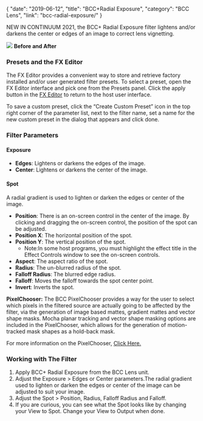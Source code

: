 {
"date": "2019-06-12",
"title": "BCC+Radial Exposure",
"category": "BCC Lens",
"link": "bcc-radial-exposure/"
}

 
NEW IN CONTINUUM 2021, the BCC+ Radial Exposure filter lightens and/or darkens the center or edges of an image to correct lens vignetting. 


![](https://borisfx-com-res.cloudinary.com/image/upload//documentation/continuum/uploads/2020/10/Image_336.png) **Before and After**  

### Presets and the FX Editor


The FX Editor provides a convenient way to store and retrieve factory installed and/or user generated filter presets. To select a preset, open the FX Editor interface and pick one from the Presets panel. Click the apply button in the [FX Editor](/documentation/continuum/bcc-fx-editor) to return to the host user interface. 


To save a custom preset, click the “Create Custom Preset” icon in the top right corner of the parameter list, next to the filter name, set a name for the new custom preset in the dialog that appears and click done. 


### Filter Parameters


#### Exposure


* **Edges**: Lightens or darkens the edges of the image.
* **Center**: Lightens or darkens the center of the image.


#### Spot


A radial gradient is used to lighten or darken the edges or center of the image. 


* **Position**: There is an on-screen control in the center of the image. By clicking and dragging the on-screen control, the position of the spot can be adjusted.
* **Position X**: The horizontal position of the spot.
* **Position Y**: The vertical position of the spot.
	+ Note:In some host programs, you must highlight the effect title in the Effect Controls window to see the on-screen controls.
* **Aspect**: The aspect ratio of the spot.
* **Radius**: The un-blurred radius of the spot.
* **Falloff Radius**: The blurred edge radius.
* **Falloff**: Moves the falloff towards the spot center point.
* **Invert**: Inverts the spot.


**PixelChooser:**  The BCC PixelChooser provides a way for the user to select which pixels in the filtered source are actually going to be affected by the filter, via the generation of image based mattes, gradient mattes and vector shape masks. Mocha planar tracking and vector shape masking options are included in the PixelChooser, which allows for the generation of motion-tracked mask shapes as a hold-back mask. 


For more information on the PixelChooser, [Click Here.﻿](/documentation/continuum/)


### Working with The Filter


1. Apply BCC+ Radial Exposure from the BCC Lens unit.
2. Adjust the Exposure > Edges or Center parameters.The radial gradient used to lighten or darken the edges or center of the image can be adjusted to suit your image.
3. Adjust the Spot > Position, Radius, Falloff Radius and Falloff.
4. If you are curious, you can see what the Spot looks like by changing your View to Spot. Change your View to Output when done.


